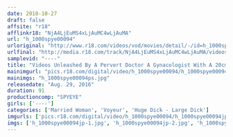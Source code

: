 ```yaml
---
date: 2018-10-27
draft: false
affsite: "r18"
afflinkr18: "NjA4LjEuMS4xLjAuMC4wLjAuMA"
url: "h_1000spye00094"
urloriginal: "http://www.r18.com/videos/vod/movies/detail/-/id=h_1000spye00094"
urlfinal: "http://media.r18.com/track/NjA4LjEuMS4xLjAuMC4wLjAuMA/videos/vod/movies/detail/-/id=h_1000spye00094"
samplevid: "----"
title: "Videos Unleashed By A Pervert Doctor A Gynacologist With A 20cm Long Massive Cock Puts A Married Woman To Sleep And Gets Her Pregnant As Punishment For Her Pussy"
mainimgurl: "pics.r18.com/digital/video/h_1000spye00094/h_1000spye00094ps.jpg"
mainimgs: "h_1000spye00094ps.jpg"
releasedate: "Aug. 29, 2016"
duration: 91
productioncomp: "SPYEYE"
girls: ['----']
categories: ['Married Woman', 'Voyeur', 'Huge Dick - Large Dick']
imgurls: ['pics.r18.com/digital/video/h_1000spye00094/h_1000spye00094jp-1.jpg', 'pics.r18.com/digital/video/h_1000spye00094/h_1000spye00094jp-2.jpg', 'pics.r18.com/digital/video/h_1000spye00094/h_1000spye00094jp-3.jpg', 'pics.r18.com/digital/video/h_1000spye00094/h_1000spye00094jp-4.jpg', 'pics.r18.com/digital/video/h_1000spye00094/h_1000spye00094jp-5.jpg', 'pics.r18.com/digital/video/h_1000spye00094/h_1000spye00094jp-6.jpg', 'pics.r18.com/digital/video/h_1000spye00094/h_1000spye00094jp-7.jpg', 'pics.r18.com/digital/video/h_1000spye00094/h_1000spye00094jp-8.jpg', 'pics.r18.com/digital/video/h_1000spye00094/h_1000spye00094jp-9.jpg', 'pics.r18.com/digital/video/h_1000spye00094/h_1000spye00094jp-10.jpg', 'pics.r18.com/digital/video/h_1000spye00094/h_1000spye00094jp-11.jpg', 'pics.r18.com/digital/video/h_1000spye00094/h_1000spye00094jp-12.jpg', 'pics.r18.com/digital/video/h_1000spye00094/h_1000spye00094jp-13.jpg', 'pics.r18.com/digital/video/h_1000spye00094/h_1000spye00094jp-14.jpg', 'pics.r18.com/digital/video/h_1000spye00094/h_1000spye00094jp-15.jpg', 'pics.r18.com/digital/video/h_1000spye00094/h_1000spye00094jp-16.jpg', 'pics.r18.com/digital/video/h_1000spye00094/h_1000spye00094jp-17.jpg', 'pics.r18.com/digital/video/h_1000spye00094/h_1000spye00094jp-18.jpg', 'pics.r18.com/digital/video/h_1000spye00094/h_1000spye00094jp-19.jpg', 'pics.r18.com/digital/video/h_1000spye00094/h_1000spye00094jp-20.jpg']
imgs: ['h_1000spye00094jp-1.jpg', 'h_1000spye00094jp-2.jpg', 'h_1000spye00094jp-3.jpg', 'h_1000spye00094jp-4.jpg', 'h_1000spye00094jp-5.jpg', 'h_1000spye00094jp-6.jpg', 'h_1000spye00094jp-7.jpg', 'h_1000spye00094jp-8.jpg', 'h_1000spye00094jp-9.jpg', 'h_1000spye00094jp-10.jpg', 'h_1000spye00094jp-11.jpg', 'h_1000spye00094jp-12.jpg', 'h_1000spye00094jp-13.jpg', 'h_1000spye00094jp-14.jpg', 'h_1000spye00094jp-15.jpg', 'h_1000spye00094jp-16.jpg', 'h_1000spye00094jp-17.jpg', 'h_1000spye00094jp-18.jpg', 'h_1000spye00094jp-19.jpg', 'h_1000spye00094jp-20.jpg']
---
```

